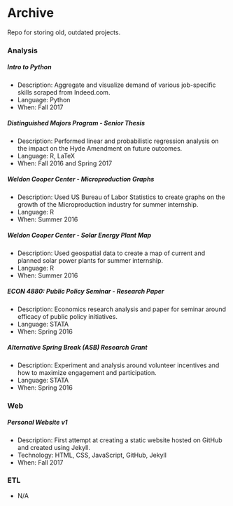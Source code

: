 # Archive
Repo for storing old, outdated projects.

### Analysis
##### Intro to Python
- Description: Aggregate and visualize demand of various job-specific skills scraped from Indeed.com.
- Language: Python
- When: Fall 2017
##### Distinguished Majors Program - Senior Thesis
- Description: Performed linear and probabilistic regression analysis on the impact on the Hyde Amendment on future outcomes.
- Language: R, LaTeX
- When: Fall 2016 and Spring 2017
##### Weldon Cooper Center - Microproduction Graphs
- Description: Used US Bureau of Labor Statistics to create graphs on the growth of the Microproduction industry for summer internship.
- Language: R
- When: Summer 2016
##### Weldon Cooper Center - Solar Energy Plant Map
- Description: Used geospatial data to create a map of current and planned solar power plants for summer internship.
- Language: R
- When: Summer 2016
##### ECON 4880: Public Policy Seminar - Research Paper
- Description: Economics research analysis and paper for seminar around efficacy of public policy initiatives.
- Language: STATA
- When: Spring 2016
##### Alternative Spring Break (ASB) Research Grant
- Description: Experiment and analysis around volunteer incentives and how to maximize engagement and participation.
- Language: STATA
- When: Spring 2016

### Web
##### Personal Website v1
- Description: First attempt at creating a static website hosted on GitHub and created using Jekyll.
- Technology: HTML, CSS, JavaScript, GitHub, Jekyll
- When: Fall 2017

### ETL
- N/A
